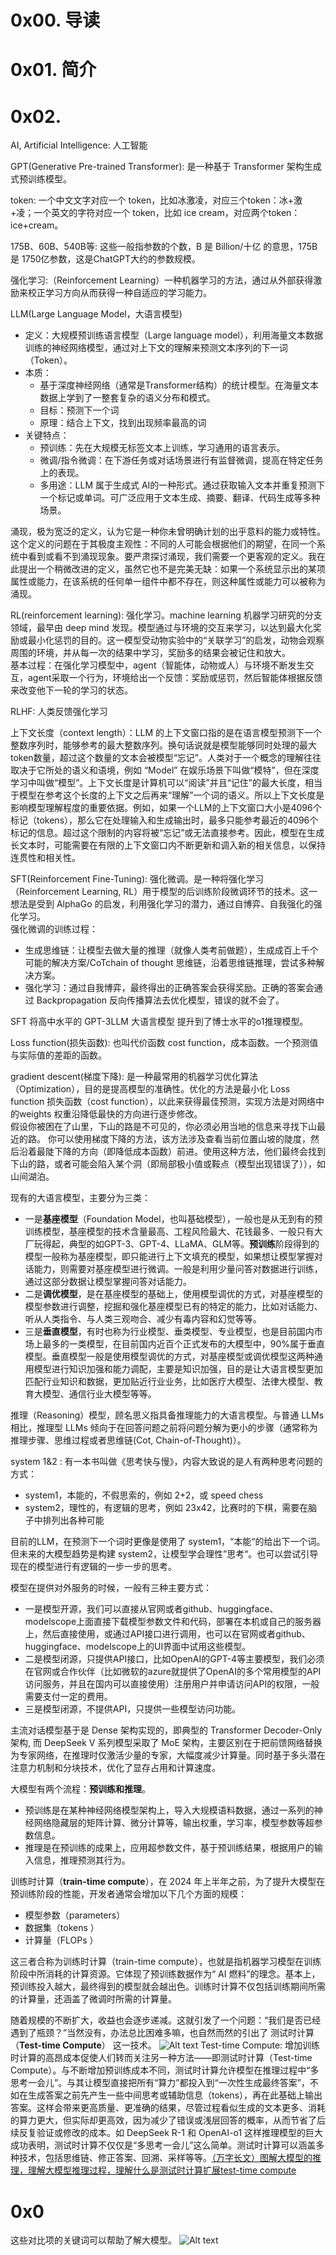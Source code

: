 # 0x00. 导读

# 0x01. 简介

# 0x02.

AI, Artificial Intelligence: 人工智能

GPT(Generative Pre-trained Transformer): 是一种基于 Transformer 架构生成式预训练模型。

token: 一个中文文字对应一个 token，比如冰激凌，对应三个token：冰+激+凌；一个英文的字符对应一个 token，比如 ice cream，对应两个token：ice+cream。

175B、60B、540B等: 这些一般指参数的个数，B 是 Billion/十亿 的意思，175B 是 1750亿参数，这是ChatGPT大约的参数规模。

强化学习:（Reinforcement Learning）一种机器学习的方法，通过从外部获得激励来校正学习方向从而获得一种自适应的学习能力。

LLM(Large Language Model，大语言模型)
- 定义：大规模预训练语言模型（Large language model），利用海量文本数据训练的神经网络模型，通过对上下文的理解来预测文本序列的下一词（Token）。
- 本质：
    - 基于深度神经网络（通常是Transformer结构）的统计模型。在海量文本数据上学到了一整套复杂的语义分布和模式。
    - 目标：预测下一个词
    - 原理：结合上下文，找到出现频率最高的词
- 关键特点：
    - 预训练：先在大规模无标签文本上训练，学习通用的语言表示。
    - 微调/指令微调：在下游任务或对话场景进行有监督微调，提高在特定任务上的表现。
    - 多用途：LLM 属于生成式 AI的一种形式。通过获取输入文本并重复预测下一个标记或单词。可广泛应用于文本生成、摘要、翻译、代码生成等多种场景。

涌现，极为宽泛的定义，认为它是一种你未曾明确计划的出乎意料的能力或特性。这个定义的问题在于其极度主观性：不同的人可能会根据他们的期望，在同一个系统中看到或看不到涌现现象。要严肃探讨涌现，我们需要一个更客观的定义。我在此提出一个稍微改进的定义，虽然它也不是完美无缺：如果一个系统显示出的某项属性或能力，在该系统的任何单一组件中都不存在，则这种属性或能力可以被称为 涌现。

RL(reinforcement learning): 强化学习。machine learning 机器学习研究的分支领域，最早由 deep mind 发现。模型通过与环境的交互来学习，以达到最大化奖励或最小化惩罚的目的。这一模型受动物实验中的“关联学习”的启发，动物会观察周围的环境，并从每一次的结果中学习，奖励多的结果会被记住和放大。  
基本过程：在强化学习模型中，agent（智能体，动物或人）与环境不断发生交互，agent采取一个行为，环境给出一个反馈：奖励或惩罚，然后智能体根据反馈来改变他下一轮的学习的状态。

RLHF: 人类反馈强化学习

上下文长度（context length）：LLM 的上下文窗口指的是在语言模型预测下一个整数序列时，能够参考的最大整数序列。换句话说就是模型能够同时处理的最大 token数量，超过这个数量的文本会被模型“忘记”。人类对于一个概念的理解往往取决于它所处的语义和语境，例如 “Model” 在娱乐场景下叫做“模特”，但在深度学习中叫做“模型”。上下文长度是计算机可以“阅读”并且“记住”的最大长度，相当于模型在参考这个长度的上下文之后再来“理解”一个词的语义。所以上下文长度是影响模型理解程度的重要依据。例如，如果一个LLM的上下文窗口大小是4096个标记（tokens），那么它在处理输入和生成输出时，最多只能参考最近的4096个标记的信息。超过这个限制的内容将被“忘记”或无法直接参考。因此，模型在生成长文本时，可能需要在有限的上下文窗口内不断更新和调入新的相关信息，以保持连贯性和相关性。

SFT(Reinforcement Fine-Tuning): 强化微调。是一种将强化学习（Reinforcement Learning, RL）用于模型的后训练阶段微调环节的技术。这一想法是受到 AlphaGo 的启发，利用强化学习的潜力，通过自博弈、自我强化的强化学习。  
强化微调的训练过程：
- 生成思维链：让模型去做大量的推理（就像人类考前做题），生成成百上千个可能的解决方案/CoTchain of thought 思维链，沿着思维链推理，尝试多种解决方案。
- 强化学习：通过自我博弈，最终得出的正确答案会获得奖励。正确的答案会通过 Backpropagation 反向传播算法去优化模型，错误的就不会了。

SFT 将高中水平的 GPT-3LLM 大语言模型 提升到了博士水平的o1推理模型。

Loss function(损失函数): 也叫代价函数 cost function，成本函数。一个预测值与实际值的差距的函数。

gradient descent(梯度下降): 是一种最常用的机器学习优化算法（Optimization），目的是提高模型的准确性。优化的方法是最小化 Loss function 损失函数（cost function），以此来获得最佳预测，实现方法是对网络中的weights 权重沿降低最快的方向进行逐步修改。  
假设你被困在了山里，下山的路是不可见的，你必须必用当地的信息来寻找下山最近的路。 你可以使用梯度下降的方法，该方法涉及查看当前位置山坡的陡度，然后沿着最陡下降的方向（即降低成本函数）前进。使用这种方法，他们最终会找到下山的路，或者可能会陷入某个洞（即局部极小值或鞍点（模型出现错误了）），如山间湖泊。





现有的大语言模型，主要分为三类：
- 一是**基座模型**（Foundation Model，也叫基础模型），一般也是从无到有的预训练模型，基座模型的技术含量最高、工程风险最大、花钱最多、一般只有大厂玩得起，典型的如GPT-3、GPT-4、LLaMA、GLM等。**预训练**阶段得到的模型一般称为基座模型，即只能进行上下文填充的模型，如果想让模型掌握对话能力，则需要对基座模型进行微调。一般是利用少量问答对数据进行训练，通过这部分数据让模型掌握问答对话能力。
- 二是**调优模型**，是在基座模型的基础上，使用模型调优的方式，对基座模型的模型参数进行调整，挖掘和强化基座模型已有的特定的能力，比如对话能力、听从人类指令、与人类三观吻合、减少有毒内容和幻觉等等。
- 三是**垂直模型**，有时也称为行业模型、垂类模型、专业模型，也是目前国内市场上最多的一类模型，在目前国内近百个正式发布的大模型中，90%属于垂直模型。垂直模型一般是使用模型调优的方式，对基座模型或调优模型这两种通用模型进行知识加强和能力调配，主要是知识加强，目的是让大语言模型更加匹配行业知识和数据，更加贴近行业业务，比如医疗大模型、法律大模型、教育大模型、通信行业大模型等等。

推理（Reasoning）模型，顾名思义指具备推理能力的大语言模型。与普通 LLMs 相比，推理型 LLMs 倾向于在回答问题之前将问题分解为更小的步骤（通常称为 推理步骤、思维过程或者思维链(Cot, Chain-of-Thought)）。

system 1&2 : 有一本书叫做《思考快与慢》，内容大致说的是人有两种思考问题的方式：
- system1，本能的，不假思索的，例如 2+2，或 speed chess
- system2，理性的，有逻辑的思考，例如 23x42，比赛时的下棋，需要在脑子中排列出各种可能

目前的LLM，在预测下一个词时更像是使用了 system1，“本能“的给出下一个词。但未来的大模型趋势是构建 system2，让模型学会理性”思考“。也可以尝试引导现在的模型进行有逻辑的一步一步的思考。

模型在提供对外服务的时候，一般有三种主要方式：
- 一是模型开源，我们可以直接从官网或者github、huggingface、modelscope上面直接下载模型参数文件和代码，部署在本机或自己的服务器上，然后直接使用，或通过API接口进行调用，也可以在官网或者github、huggingface、modelscope上的UI界面中试用这些模型。
- 二是模型闭源，只提供API接口，比如OpenAI的GPT-4等主要模型，我们必须在官网或合作伙伴（比如微软的azure就提供了OpenAI的多个常用模型的API访问服务，并且在国内可以直接使用）注册用户并申请访问API的权限，一般需要支付一定的费用。
- 三是模型闭源，不提供API，只提供一些模型访问功能。

主流对话模型基于是 Dense 架构实现的，即典型的 Transformer Decoder-Only 架构, 而 DeepSeek V 系列模型采取了 MoE 架构，主要区别在于把前馈网络替换为专家网络，在推理时仅激活少量的专家，大幅度减少计算量。同时基于多头潜在注意力机制和分块技术，优化了显存占用和计算速度。

大模型有两个流程：**预训练和推理**。
- 预训练是在某种神经网络模型架构上，导入大规模语料数据，通过一系列的神经网络隐藏层的矩阵计算、微分计算等，输出权重，学习率，模型参数等超参数信息。
- 推理是在预训练的成果上，应用超参数文件，基于预训练结果，根据用户的输入信息，推理预测其行为。

训练时计算（**train-time compute**），在 2024 年上半年之前，为了提升大模型在预训练阶段的性能，开发者通常会增加以下几个方面的规模：
- 模型参数（parameters）
- 数据集（tokens ）
- 计算量（FLOPs ）

这三者合称为训练时计算（train-time compute），也就是指机器学习模型在训练阶段中所消耗的计算资源。它体现了预训练数据作为“ AI 燃料”的理念。基本上，预训练投入越大，最终得到的模型就会越出色。训练时计算不仅包括训练期间所需的计算量，还涵盖了微调时所需的计算量。

随着规模的不断扩大，收益也会逐步递减。这就引发了一个问题：“我们是否已经遇到了瓶颈？”当然没有，办法总比困难多嘛，也自然而然的引出了 测试时计算（**Test-time Compute**） 这一技术。
![Alt text](../../pic/AI/OpenAI/s6.png)
Test-time Compute: 增加训练时计算的高昂成本促使人们转而关注另一种方法——即测试时计算（Test-time Compute）。与不断增加预训练成本不同，测试时计算允许模型在推理过程中“多思考一会儿”。与其让模型直接把所有“算力”都投入到“一次性生成最终答案”，不如在生成答案之前先产生一些中间思考或辅助信息（tokens），再在此基础上输出答案。这样会带来更高质量、更准确的结果，尽管过程看似生成的文本更多、消耗的算力更大，但实际却更高效，因为减少了错误或浅层回答的概率，从而节省了后续反复验证或修改的成本。如 DeepSeek R-1 和 OpenAI-o1 这样推理模型的巨大成功表明，测试时计算不仅仅是“多思考一会儿”这么简单。测试时计算可以涵盖多种技术，包括思维链、修正答案、回溯、采样等等。[（万字长文）图解大模型的推理，理解大模型推理过程，理解什么是测试时计算扩展test-time compute](https://zhuanlan.zhihu.com/p/23556533098)

# 0x0

这些对比项的关键词可以帮助了解大模型。
![Alt text](../../pic/AI/OpenAI/s5.png)